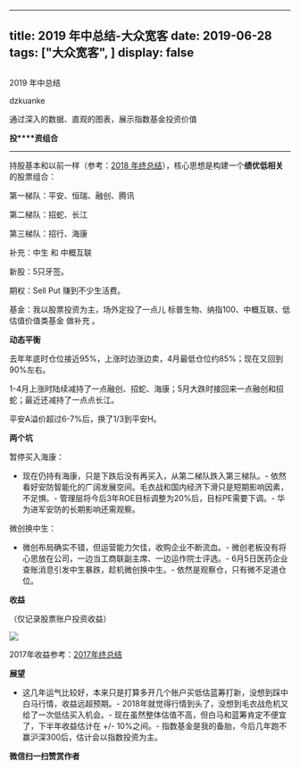 
---
title:   2019 年中总结-大众宽客
date: 2019-06-28
tags: ["大众宽客", ]
display: false
---


## 



2019 年中总结




dzkuanke




通过深入的数据、直观的图表，展示指数基金投资价值


**投****资组合**

****

持股基本和以前一样（参考：[2018 年终总结](http://mp.weixin.qq.com/s?__biz=MzAwMTc1MDcwNw==&amp;mid=2648273711&amp;idx=1&amp;sn=144b46e90fa65900d8bac069a683abc1&amp;chksm=82f930f3b58eb9e55601d91fbe3801f5f53a453ca89cd65e31b558fae8f115d955d971b31e1a&amp;scene=21#wechat_redirect)），核心思想是构建一个**绩优低相关**的股票组合：



第一梯队：平安、恒瑞、融创、腾讯

第二梯队：招蛇、长江

第三梯队：招行、海康

补充：中生&nbsp;和&nbsp;中概互联



新股：5只牙签。

期权：Sell Put 赚到不少生活费。



基金：我以股票投资为主，场外定投了一点儿&nbsp;标普生物、纳指100、中概互联、低估值价值类基金&nbsp;做补充&nbsp;。





**动态平衡**



去年年底时仓位接近95%，上涨时边涨边卖，4月最低仓位约85%；现在又回到90%左右。



1-4月上涨时陆续减持了一点融创、招蛇、海康；5月大跌时接回来一点融创和招蛇；最近还减持了一点点长江。



平安A溢价超过6-7%后，换了1/3到平安H。





**两个坑**



暂停买入海康：
- 现在仍持有海康，只是下跌后没有再买入，从第二梯队跌入第三梯队。- 依然看好安防智能化的广阔发展空间。毛衣战和国内经济下滑只是短期影响因素，不足惧。- 管理层将今后3年ROE目标调整为20%后，目标PE需要下调。- 华为进军安防的长期影响还需观察。


微创换中生：
- 微创布局确实不错，但运营能力欠佳，收购企业不断流血。- 微创老板没有将心思放在公司，一边当工商联副主席、一边运作院士评选。- 6月5日医药企业查账消息引发中生暴跌，趁机微创换中生。- 依然是观察仓，只有微不足道仓位。




**收益**



（仅记录股票账户投资收益）

<img class="rich_pages" data-ratio="1.2165178571428572" data-s="300,640" src="https://mmbiz.qpic.cn/mmbiz_png/PKw3FQPmhIjicrrJiaCGM1nX9XibUicFbYAU7tDfh1phyTg3gZ6jTU84TwJljIyQwJpbEc0xibh0mKAVqw3pD4I1SvQ/640?wx_fmt=png" data-type="png" data-w="896" style=""/>

2017年收益参考：[2017年终总结](http://mp.weixin.qq.com/s?__biz=MzAwMTc1MDcwNw==&amp;mid=2648272659&amp;idx=1&amp;sn=90895337407811ab64b81b98745b96ac&amp;chksm=82f92ccfb58ea5d958b29a7a1c67ea1312802f1c04b802820d062b60827916340b7a08f196a3&amp;scene=21#wechat_redirect)

[](http://mp.weixin.qq.com/s?__biz=MzAwMTc1MDcwNw==&amp;mid=2648272659&amp;idx=1&amp;sn=90895337407811ab64b81b98745b96ac&amp;chksm=82f92ccfb58ea5d958b29a7a1c67ea1312802f1c04b802820d062b60827916340b7a08f196a3&amp;scene=21#wechat_redirect)



**展望**
- 这几年运气比较好，本来只是打算多开几个账户买低估蓝筹打新，没想到踩中白马行情，收益远超预期。- 2018年就觉得行情到头了，没想到毛衣战危机又给了一次低估买入机会。- 现在虽然整体估值不高，但白马和蓝筹肯定不便宜了，下半年收益估计在 +/- 10%之间。- 指数基金是我的备胎，今后几年跑不赢沪深300后，估计会以指数投资为主。

**微信扫一扫赞赏作者**













